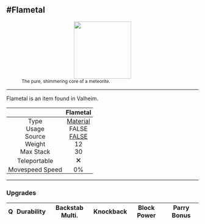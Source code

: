 <meta property="og:title" content="Flametal - MoreValheim" /><meta property="og:type" content="website" /><meta property="og:image" content="/assets/flametal.png" /><meta property="og:description" content="Flametal is an item found in Valheim." /><meta name="theme-color" content="#546D78"><meta name="twitter:card" content="summary_large_image">
#Flametal
-------------
<style>img {width:20px;}.tb {width:150px;display: block;margin-left: auto;margin-right: auto;}</style>

<style>.md-typeset table:not([class]) th:not([align]) {min-width:unset!important;}</style>
<style>td{padding:0em 0.3em!important;text-align:center!important;border-left:.05rem solid var(--md-default-fg-color--lightest)}</style>

<style>th{padding:0.1em 0.3em!important;text-align:center!important;font-weight:bold}</style>

<style>pre{text-align:right!important}</style>
<style>table tr td:first-child {border-left: 0;};</style>

<figure><img src="/assets/flametal.png" class="tb" /><figcaption><small>The pure, shimmering core of a meteorite.</small></figcaption></figure>

-------------

Flametal is an item found in Valheim.

|        | Flametal              |
| ----------- | ------------------------------------ |
| Type | [Material](../../types/material)
| Usage | FALSE<br>
| Source | [FALSE](../../items/false)
| Weight | 12 |
| Max Stack | 30 |
| Teleportable | 🗙
| Movespeed Speed | 0%


-------------

### Upgrades
| Q | Durability | Backstab Multi. | Knockback | Block Power | Parry Bonus
| - | - | - | - | - | - 
